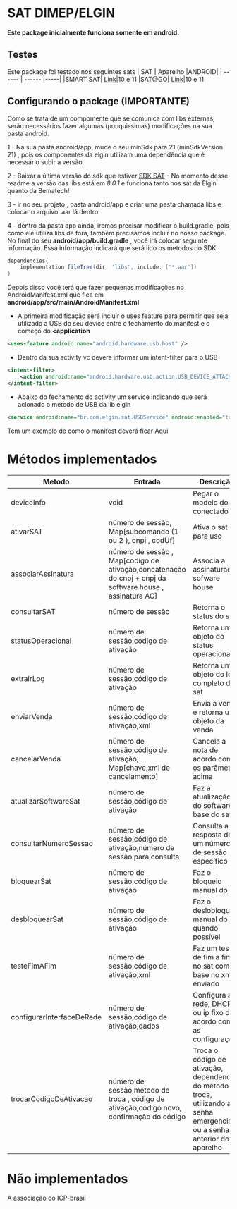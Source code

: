 # SAT DIMEP/ELGIN

**Este package inicialmente funciona somente em android.**

## Testes
Este package foi testado nos seguintes sats
| SAT | Aparelho |ANDROID|
| ------ | ------ |-----|
|SMART SAT| [Link](https://www.elgin.com.br/Produtos/automacao/sat-mfe/smart-sat)|10 e 11
|SAT@GO| [Link](http://www.bematech.com.br/produto/rb-2000)|10 e 11

## Configurando o package  (IMPORTANTE)
Como se trata de um compomente que se comunica com libs externas, serão necessários fazer algumas (pouquissimas) modificações na sua pasta android.

1 - Na sua pasta android/app, mude o seu minSdk para 21 (minSdkVersion 21) , pois os componentes da elgin utilizam uma dependência que é necessário subir a versão.

2 - Baixar a última versão do sdk que estiver [SDK SAT](https://github.com/ElginDeveloperCommunity/SAT/tree/master/Elgin/SMART%20SAT/Biblioteca%20Android)  - No momento desse readme a versão das libs está em *8.0.1* e funciona tanto nos sat da Elgin quanto da Bematech!

3 - ir no seu projeto , pasta android/app e criar uma pasta chamada libs e colocar o arquivo .aar lá dentro

4 - dentro da pasta app ainda, iremos precisar modificar o build.gradle, pois como ele utiliza libs de fora, também precisamos incluir no nosso package. No final do seu **android/app/build.gradle** , você irá colocar seguinte informação. Essa informação indicará que será lido os metodos do SDK.

```gradle
dependencies{
    implementation fileTree(dir: 'libs', include: ['*.aar'])
}
```

Depois disso você terá que fazer pequenas modificações no AndroidManifest.xml que fica em 
**android/app/src/main/AndroidManifest.xml**

- A primeira  modificação será incluir o uses feature para permitir que seja utilizado a USB do seu device entre o fechamento do manifest e o começo do **<application**

```xml
<uses-feature android:name="android.hardware.usb.host" />
```
- Dentro da sua activity vc devera informar um intent-filter para o USB

```xml
<intent-filter>
    <action android:name="android.hardware.usb.action.USB_DEVICE_ATTACHED" />
</intent-filter>
```
- Abaixo do fechamento do activity um service indicando que será acionado o metodo de USB da lib elgin

```xml
<service android:name="br.com.elgin.sat.USBService" android:enabled="true" />
```

Tem um exemplo de como o manifest deverá ficar [Aqui](https://gist.github.com/brasizza/c38d36aa9fd312f6996b03061c731bd1)

# Métodos implementados 

| Metodo | Entrada | Descrição |
| ------ | ------ |-----|
|deviceInfo|void|Pegar o modelo do sat conectado|
|ativarSAT|número de sessão, Map[subcomando (1 ou 2 ), cnpj , codUf]| Ativa o sat para uso|
associarAssinatura| número de sessão , Map[codigo de ativação,concatenação do cnpj + cnpj da software house , assinatura AC]|Associa a assinaturada sofware house|
|consultarSAT|número de sessão|Retorna o status do sat|
statusOperacional|número de sessão,codigo de ativação|Retorna um objeto do status operacional|
|extrairLog|número de sessão,código de ativação|Retorna um objeto do log completo do sat|
|enviarVenda| número de sessão,código de ativação,xml| Envia a venda e retorna um objeto da venda|
|cancelarVenda|número de sessão,código de ativação, Map[chave,xml de cancelamento]|Cancela a nota de acordo com os parâmetros acima|
|atualizarSoftwareSat|número de sessão,código de ativação|Faz a atualização do software base do sat|
|consultarNumeroSessao|número de sessão,código de ativação,número de sessão para consulta|Consulta a resposta de um número de sessão específico|
|bloquearSat|número de sessão,código de ativação|Faz o bloqueio manual do sat|
|desbloquearSat|número de sessão,código de ativação| Faz o deslobloqueio manual do sat quando possível
|testeFimAFim|número de sessão,código de ativação,xml|Faz um teste de fim a fim no sat com base no xml enviado|
|configurarInterfaceDeRede|número de sessão,código de ativação,dados|Configura a rede, DHCP ou ip fixo de acordo com as configurações|
|trocarCodigoDeAtivacao|número de sessão,metodo de troca , código de ativação,código novo, confirmação do código|Troca o código de ativação, dependendo do método de troca, utilizando a senha emergencial ou a senha anterior do aparelho|

# Não implementados
A associação do ICP-brasil



